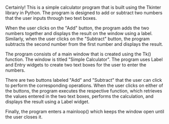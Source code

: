 Certainly! This is a simple calculator program that is built using the Tkinter library in Python. The program is designed to add or subtract two numbers that the user inputs through two text boxes.

When the user clicks on the "Add" button, the program adds the two numbers together and displays the result on the window using a label. Similarly, when the user clicks on the "Subtract" button, the program subtracts the second number from the first number and displays the result.

The program consists of a main window that is created using the Tk() function. The window is titled "Simple Calculator". The program uses Label and Entry widgets to create two text boxes for the user to enter the numbers.

There are two buttons labeled "Add" and "Subtract" that the user can click to perform the corresponding operations. When the user clicks on either of the buttons, the program executes the respective function, which retrieves the values entered in the two text boxes, performs the calculation, and displays the result using a Label widget.

Finally, the program enters a mainloop() which keeps the window open until the user closes it.
